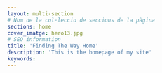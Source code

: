 ```yaml
---
layout: multi-section
# Nom de la col·leccio de seccions de la pàgina
sections: home
cover_imatge: hero13.jpg
# SEO information
title: 'Finding The Way Home'
description: 'This is the homepage of my site'
keywords:
---
```

